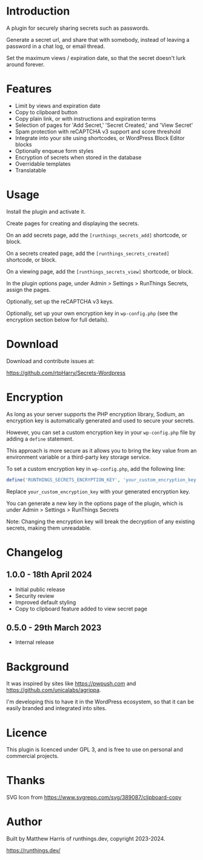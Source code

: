 # Introduction

A plugin for securely sharing secrets such as passwords.

Generate a secret url, and share that with somebody, instead of leaving a
password in a chat log, or email thread.

Set the maximum views / expiration date, so that the secret doesn't lurk around
forever.

# Features

- Limit by views and expiration date
- Copy to clipboard button
- Copy plain link, or with instructions and expiration terms
- Selection of pages for 'Add Secret,' 'Secret Created,' and 'View Secret'
- Spam protection with reCAPTCHA v3 support and score threshold
- Integrate into your site using shortcodes, or WordPress Block Editor blocks
- Optionally enqueue form styles
- Encryption of secrets when stored in the database
- Overridable templates
- Translatable

# Usage

Install the plugin and activate it.

Create pages for creating and displaying the secrets.

On an add secrets page, add the `[runthings_secrets_add]` shortcode, or block.

On a secrets created page, add the `[runthings_secrets_created]` shortcode, or
block.

On a viewing page, add the `[runthings_secrets_view]` shortcode, or block.

In the plugin options page, under Admin > Settings > RunThings Secrets, assign
the pages.

Optionally, set up the reCAPTCHA v3 keys.

Optionally, set up your own encryption key in `wp-config.php` (see the
encryption section below for full details).

# Download

Download and contribute issues at:

https://github.com/rtpHarry/Secrets-Wordpress

# Encryption

As long as your server supports the PHP encryption library, Sodium, an
encryption key is automatically generated and used to secure your secrets.

However, you can set a custom encryption key in your `wp-config.php` file by
adding a `define` statement.

This approach is more secure as it allows you to bring the key value from an
environment variable or a third-party key storage service.

To set a custom encryption key in `wp-config.php`, add the following line:

```php
define('RUNTHINGS_SECRETS_ENCRYPTION_KEY', 'your_custom_encryption_key');
```

Replace `your_custom_encryption_key` with your generated encryption key.

You can generate a new key in the options page of the plugin, which is under
Admin > Settings > RunThings Secrets

Note: Changing the encryption key will break the decryption of any existing
secrets, making them unreadable.

# Changelog

## 1.0.0 - 18th April 2024

- Initial public release
- Security review
- Improved default styling
- Copy to clipboard feature added to view secret page

## 0.5.0 - 29th March 2023

- Internal release

# Background

It was inspired by sites like https://pwpush.com and
https://github.com/unicalabs/agrippa.

I'm developing this to have it in the WordPress ecosystem,
so that it can be easily branded and integrated into sites.

# Licence

This plugin is licenced under GPL 3, and is free to use on personal and
commercial projects.

# Thanks

SVG Icon from https://www.svgrepo.com/svg/389087/clipboard-copy

# Author

Built by Matthew Harris of runthings.dev, copyright 2023-2024.

https://runthings.dev/
